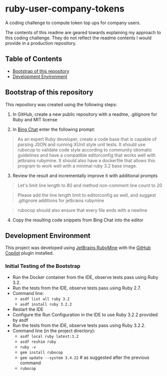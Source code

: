 # ruby-user-company-tokens

A coding challenge to compute token top ups for company users.

The contents of this readme are geared towards explaining my approach to this
coding challenge. They do not reflect the readme contents I would provide in a
production repository.

## Table of Contents

* [Bootstrap of this repository](#bootstrap-of-this-repository)
* [Development Environment](#development-environment)

## Bootstrap of this repository

This repository was created using the following steps:

1. In GitHub, create a new public repository with a readme, .gitignore for Ruby
   and MIT license

2. In [Bing Chat](https://www.microsoft.com/en-us/edge/features/bing-chat) enter
   the following prompt:

> As an expert Ruby developer, create a code base that is capable of parsing
> JSON and running XUnit style unit tests. It should use rubocop to validate
> code
> style according to community idiomatic guidelines and have a compatible
> editorconfig that works well with jetbrains rubymine. It should also have a
> dockerfile that allows this program to work well with a minimal ruby 3.2 base
> image.

3. Review the result and incrementally improve it with additional prompts

> Let's limit line length to 80 and method non-comment line count to 20

> Please add the line length limit to editorconfig as well, and suggest
> .gitignore additions for jetbrains rubymine

> rubocop should also ensure that every file ends with a newline

4. Copy the resulting code snippets from Bing Chat into the editor

## Development Environment

This project was developed
using [JetBrains RubyMine](https://www.jetbrains.com/ruby/)
with
the [GitHub Copilot](https://plugins.jetbrains.com/plugin/17718-github-copilot)
plugin installed.

### Initial Testing of the Bootstrap

* Run the Docker container from the IDE, observe tests pass using Ruby 3.2.
* Run the tests from the IDE, observe tests pass using Ruby 2.7.
* Command line:
  * `asdf list all ruby 3.2`
  * `asdf install ruby 3.2.2`
* Restart the IDE
* Configure the Run Configuration in the IDE to use Ruby 3.2.2 provided by asdf
* Run the tests from the IDE, observe tests pass using Ruby 3.2.2.
* Command line (in the project directory):
  * `asdf local ruby latest:3.2`
  * `asdf reshim ruby`
  * `ruby -v`
  * `gem install rubocop`
  * `gem update --system 3.4.22` # as suggested after the previous command
  * `rubocop`
